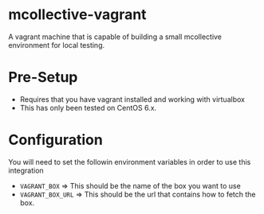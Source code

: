 # mcollective-vagrant
A vagrant machine that is capable of building a small mcollective environment for local testing.

# Pre-Setup
* Requires that you have vagrant installed and working with virtualbox
* This has only been tested on CentOS 6.x.

# Configuration
You will need to set the followin environment variables in order to use
this integration

* `VAGRANT_BOX`     => This should be the name of the box you want to use
* `VAGRANT_BOX_URL` => This should be the url that contains how to fetch
  the box.
